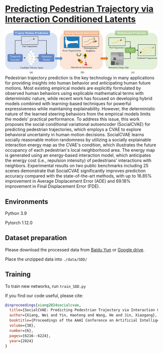 ﻿# [Predicting Pedestrian Trajectory via Interaction Conditioned Latents](https://arxiv.org/abs/2402.17339)

![contents](figures/framework.png)
Pedestrian trajectory prediction is the key technology in many applications for providing insights into human behavior and anticipating human future motions. Most existing empirical models are explicitly formulated by observed human behaviors using explicable mathematical terms with deterministic nature, while recent work has focused on developing hybrid models combined with learning-based techniques for powerful expressiveness while maintaining explainability. However, the deterministic nature of the learned steering behaviors from the empirical models limits the models' practical performance. To address this issue, this work proposes the social conditional variational autoencoder (SocialCVAE) for predicting pedestrian trajectories, which employs a CVAE to explore behavioral uncertainty in human motion decisions. SocialCVAE learns socially reasonable motion randomness by utilizing a socially explainable interaction energy map as the CVAE's condition, which illustrates the future occupancy of each pedestrian's local neighborhood area. The energy map is generated using an energy-based interaction model, which anticipates the energy cost (i.e., repulsion intensity) of pedestrians' interactions with neighbors. Experimental results on two public benchmarks including 25 scenes demonstrate that SocialCVAE significantly improves prediction accuracy compared with the state-of-the-art methods, with up to 16.85\% improvement in Average Displacement Error (ADE) and 69.18\% improvement in Final Displacement Error (FDE).

## Environments
Python 3.9

Pytorch 1.12.0

## Dataset preparation
Please download the processed data from 
[Baidu Yun](https://pan.baidu.com/s/1H19JCh4uQAbOsmSGrk0iKw?pwd=sc24) or [Google drive](https://drive.google.com/file/d/1razsS-UsrHw-2v6ZR-tAGui4bkjMv2pK/view?usp=sharing).

Place the unzipped data into `./data/SDD/`

## Training
To train new networks, run
`train_SDD.py`

If you find our code useful, please cite:

```bibtex
@inproceedings{xiang2024socialcvae,
  title={SocialCVAE: Predicting Pedestrian Trajectory via Interaction Conditioned Latents},
  author={Xiang, Wei and Yin, Haoteng and Wang, He and Jin, Xiaogang},
  booktitle={Proceedings of the AAAI Conference on Artificial Intelligence},
  volume={38},
  number={6},
  pages={6216--6224},
  year={2024}
}
```






